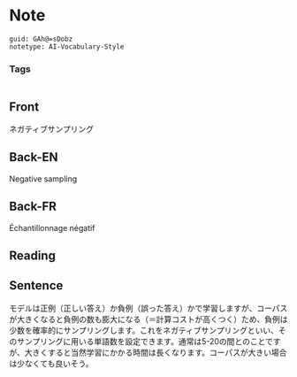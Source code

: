 # Note
```
guid: GAh@=sDobz
notetype: AI-Vocabulary-Style
```

### Tags
```
```

## Front
ネガティブサンプリング

## Back-EN
Negative sampling

## Back-FR
Échantillonnage négatif

## Reading


## Sentence
モデルは正例（正しい答え）か負例（誤った答え）かで学習しますが、コーパスが大きくなると負例の数も膨大になる（＝計算コストが高くつく）ため、負例は少数を確率的にサンプリングします。これをネガティブサンプリングといい、そのサンプリングに用いる単語数を設定できます。通常は5-20の間とのことですが、大きくすると当然学習にかかる時間は長くなります。コーパスが大きい場合は少なくても良いそう。
